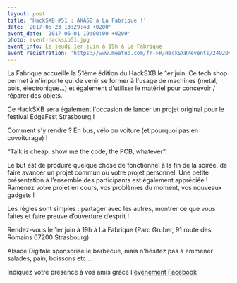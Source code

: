 ```yaml
---
layout: post
title: 'HackSXB #51 : AKA6B à La Fabrique !'
date: '2017-05-23 13:29:48 +0200'
event_date: '2017-06-01 19:00:00 +0200'
photo: event-hacksxb51.jpg
event_info: Le jeudi 1er juin à 19h à La Fabrique
event_registration: 'https://www.meetup.com/fr-FR/HackSXB/events/240204843/'
---
```

La Fabrique accueille la 51ème édition du HackSXB le 1er juin. Ce tech shop permet à n'importe qui de venir se former à l'usage de machines (metal, bois, électronique...) et également d'utiliser le matériel pour concevoir / réparer des objets. 

Ce HackSXB sera également l'occasion de lancer un projet original pour le festival EdgeFest Strasbourg !

Comment s'y rendre ? En bus, vélo ou voiture (et pourquoi pas en covoiturage) ! 

“Talk is cheap, show me the code, the PCB, whatever”.

Le but est de produire quelque chose de fonctionnel à la fin de la soirée, de faire avancer un projet commun ou votre projet personnel. Une petite présentation à l’ensemble des participants est également appréciée ! Ramenez votre projet en cours, vos problèmes du moment, vos nouveaux gadgets !

Les règles sont simples : partager avec les autres, montrer ce que vous faites et faire preuve d’ouverture d’esprit !

Rendez-vous le 1er juin à 19h à La Fabrique (Parc Gruber, 91 route des Romains 67200 Strasbourg)

Alsace Digitale sponsorise le barbecue, mais n'hésitez pas à emmener salades, pain, boissons etc...

Indiquez votre présence à vos amis grâce l'[événement Facebook](https://www.facebook.com/events/454985464854146/)